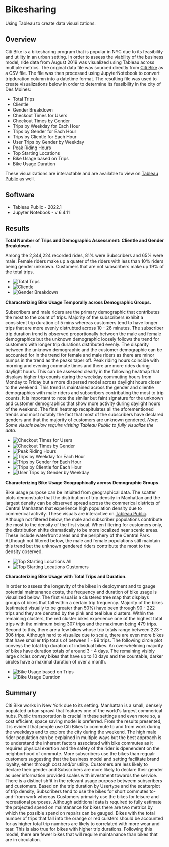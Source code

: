 # Bikesharing
Using Tableau to create data visualizations. 

## Overview 
Citi Bike is a bikesharing program that is popular in NYC due to its feasibility and utility in an urban setting. In order to assess the viability of the business model, ride data from August 2019 was visualized using Tableau across multiple metrics. The original data file was sourced directly from [Citi Bike](https://ride.citibikenyc.com/system-data) as a CSV file. The file was then processed using JupyterNotebook to convert tripduration column into a datetime format. The resulting file was used to create visualizations below in order to determine its feasibility in the city of Des Moines: 

- Total Trips 
- Clientle 
- Gender Breakdown
- Checkout Times for Users
- Checkout Times by Gender
- Trips by Weekday for Each Hour 
- Trips by Gender for Each Hour
- Trips by Clientle for Each Hour
- User Trips by Gender by Weekday
- Peak Riding Hours
- Top Starting Locations
- Bike Usage based on Trips 
- Bike Usage Duration

These visualizations are interactable and are available to view on [Tableau Public](https://public.tableau.com/views/CitiBike_Aug2019_NYC_FullStory/NYCCitiBikeAug2019?:language=en-US&:display_count=n&:origin=viz_share_link) as well. 

## Software
- Tableau Public - 2022.1
- Jupyter Notebook - v 6.4.11

## Results
**Total Number of Trips and Demographic Assessment: Clientle and Gender Breakdown.**

Among the 2,344,224 recorded rides, 81% were Subscribers and 65% were male. Female riders make up a quater of the riders with less than 10% riders being gender unknown. Customers that are not subscribers make up 19% of the total trips. 

  - ![Total Trips](https://github.com/Fabalin/bikesharing/blob/main/total_trips.PNG)
  - ![Clientle](https://github.com/Fabalin/bikesharing/blob/main/Clientele.PNG)
  - ![Gender Breakdown](https://github.com/Fabalin/bikesharing/blob/main/Gender.PNG)

**Characterizing Bike Usage Temporally across Demographic Groups.**

Subscribers and male riders are the primary demographic that contributes the most to the count of trips. Majority of the subscribers exhibit a consistent trip duration of 5 mins whereas customers tend to have longer trips that are more evenly distrubted across 10 - 26 minutes. The subscriber trip duration trend is observed proportionally between the male and female demographics but the unknown demographic loosely follows the trend for customers with longer trip durations distributed evenly. The disparity between the unknown demographic and the customer demographic can be accounted for in the trend for female and male riders as there are minor bumps in the trend as the peaks taper off. Peak riding hours coincide with morning and evening commute times and there are more rides during daylight hours. This can be assessed clearly in the following heatmap that displays higher trip counts during the weekday commuting hours from Monday to Friday but a more dispersed model across daylight hours closer to the weekend. This trend is maintained across the gender and clientle demographics with male riders and subscribers contributing the most to trip counts. It is important to note the similar but faint signature for the unknown and customer demographics that show more activity during daylight hours of the weekend. The final heatmap recapitulates all the aforementioned trends and most notably the fact that most of the subscribers have declared genders and that the majority of customers are unknown gendered. *Note: Some visuals below require visiting Tableau Public to fully visualize the data.* 

  - ![Checkout Times for Users](https://github.com/Fabalin/bikesharing/blob/main/Tripsbyclientele.PNG)
  - ![Checkout Times by Gender](https://github.com/Fabalin/bikesharing/blob/main/tripsbygender.PNG)
  - ![Peak Riding Hours](https://github.com/Fabalin/bikesharing/blob/main/peakcommute.PNG)
  - ![Trips by Weekday for Each Hour](https://github.com/Fabalin/bikesharing/blob/main/tripsbyweek.PNG) 
  - ![Trips by Gender for Each Hour](https://github.com/Fabalin/bikesharing/blob/main/tripsweekgender.PNG)
  - ![Trips by Clientle for Each Hour](https://github.com/Fabalin/bikesharing/blob/main/tripsandclientle.PNG)
  - ![User Trips by Gender by Weekday](https://github.com/Fabalin/bikesharing/blob/main/weeklytripsgenderclientele.PNG)

**Characterizing Bike Usage Geographically across Demographic Groups.**

Bike usage purpose can be intiuited from geographical data. The scatter plots demonstrate that the distribution of trip density in Manhattan and the largest density can be observed spread across the commerical districts of Central Manhattan that experience high population density due to commerical activity. These visuals are interactive on [Tableau Public](https://public.tableau.com/views/CitiBike_Aug2019_NYC_FullStory/NYCCitiBikeAug2019?:language=en-US&:display_count=n&:origin=viz_share_link). Although not filtered below, the male and subscriber populations contribute the most to the density of the first visual. When filtering for customers only, the distribution shifts dramatically to be more localized near scenic areas. These include waterfront areas and the periphery of the Central Park. ALthough not filtered below, the male and female populations still maintain this trend but the unknown gendered riders contribute the most to the density observed.  

  - ![Top Starting Locations All](https://github.com/Fabalin/bikesharing/blob/main/commutetowork.PNG)
  - ![Top Starting Locations Customers](https://github.com/Fabalin/bikesharing/blob/main/sceneic.PNG)

**Characterizing Bike Usage with Total Trips and Duration.**

In order to assess the longevity of the bikes in deployment and to gauge potential maintanance costs, the frequency and duration of bike usage is visualized below. The first visual is a clustered tree map that displays groups of bikes that fall within a certain trip frequency. Majority of the bikes (estimated visually to be greater than 50%) have been through 90 - 222 trips and they are denoted by the pink and teal blue clusters. Within the remaining clusters, the red cluster bikes experience one of the highest total trips with the minimum being 307 trips and the maximum being 479 trips. Second to this, there are a few bikes whose trip totals range between 223 - 306 trips. Although hard to visualize due to scale, there are even more bikes that have smaller trip totals of between 1 - 89 trips. The following circle plot conveys the total trip duration of individual bikes. An overwhelming majority of bikes have duration totals of around 3 - 4 days. The remaining visibly large circles convey bikes that have up to 10 days and the countable, darker circles have a maximal duration of over a month.    

  - ![Bike Usage based on Trips](https://github.com/Fabalin/bikesharing/blob/main/majorityusage.PNG)
  - ![Bike Usage Duration](https://github.com/Fabalin/bikesharing/blob/main/tripduration.PNG)

## Summary 
Citi Bike works in New York due to its setting. Manhattan is a small, densely populated urban sprawl that features one of the world's largest commerical hubs. Public transportation is crucial in these settings and even more so, a cost efficient, space saving model is preferred. From the results presented, it is evident that people use Citi Bikes to commute to and from work during the weekdays and to explore the city during the weekend. The high male rider population can be explained in multiple ways but the best approach is to understand the inherent factors associated with bike commutes as it requires physical exertion and the safety of the rider is dpenendent on the neighborhood of commute. More subscribers use the bikes than regualr customers suggesting that the business model and setting facilitate brand loyalty, either through cost and/or utility. Customers are less likely to declare their gender and Subscribers are more likely to declare their gender as user information provided scales with investment towards the service. There is a distinct shfit in the relevant usage purpose betweem subscribers and customers. Based on the trip duration by Usertype and the scatterplot of trip density, Subscribers tend to use the bikes for short commutes to-and-from work whereas Customers primairly use the bikes for leisure and recreational purposes. Although additional data is required to fully estimate the projected spend on maintanance for bikes there are two metrics by which the possible spend on repairs can be gauged. Bikes with the total number of trips that fall into the orange or red culsters should be accounted for as higher total trip numbers are likely to correlated with more wear and tear. This is also true for bikes with higher trip durations. Following this model, there are fewer bikes that will require maintanance than bikes that are in circulation. 
